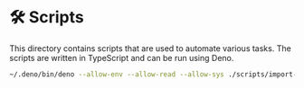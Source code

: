 # 🛠 Scripts

This directory contains scripts that are used to automate various tasks. The scripts are written in TypeScript and can be run using Deno.

```bash
~/.deno/bin/deno --allow-env --allow-read --allow-sys ./scripts/import-markdown/import-markdown.ts
```
